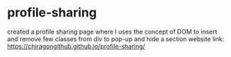 # profile-sharing
created a profile sharing page where I uses the concept of DOM to insert and remove few classes from div to pop-up and hide a section
website link: https://chiragongithub.github.io/profile-sharing/
